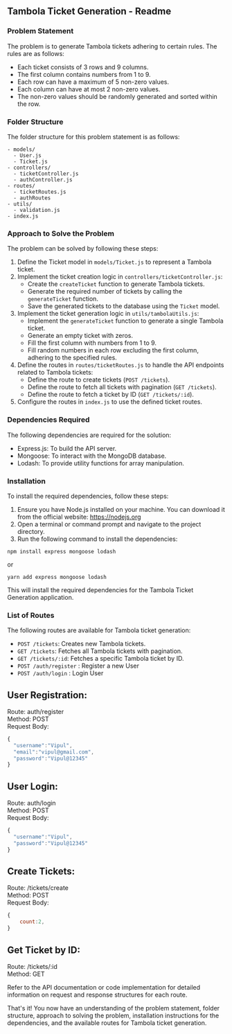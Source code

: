 ## Tambola Ticket Generation - Readme

### Problem Statement

The problem is to generate Tambola tickets adhering to certain rules. The rules are as follows:

- Each ticket consists of 3 rows and 9 columns.
- The first column contains numbers from 1 to 9.
- Each row can have a maximum of 5 non-zero values.
- Each column can have at most 2 non-zero values.
- The non-zero values should be randomly generated and sorted within the row.

### Folder Structure

The folder structure for this problem statement is as follows:

```
- models/
  - User.js
  - Ticket.js
- controllers/
  - ticketController.js
  - authController.js
- routes/
  - ticketRoutes.js
  - authRoutes
- utils/
  - validation.js
- index.js
```

### Approach to Solve the Problem

The problem can be solved by following these steps:

1. Define the Ticket model in `models/Ticket.js` to represent a Tambola ticket.
2. Implement the ticket creation logic in `controllers/ticketController.js`:
   - Create the `createTicket` function to generate Tambola tickets.
   - Generate the required number of tickets by calling the `generateTicket` function.
   - Save the generated tickets to the database using the `Ticket` model.
3. Implement the ticket generation logic in `utils/tambolaUtils.js`:
   - Implement the `generateTicket` function to generate a single Tambola ticket.
   - Generate an empty ticket with zeros.
   - Fill the first column with numbers from 1 to 9.
   - Fill random numbers in each row excluding the first column, adhering to the specified rules.
4. Define the routes in `routes/ticketRoutes.js` to handle the API endpoints related to Tambola tickets:
   - Define the route to create tickets (`POST /tickets`).
   - Define the route to fetch all tickets with pagination (`GET /tickets`).
   - Define the route to fetch a ticket by ID (`GET /tickets/:id`).
5. Configure the routes in `index.js` to use the defined ticket routes.

### Dependencies Required

The following dependencies are required for the solution:

- Express.js: To build the API server.
- Mongoose: To interact with the MongoDB database.
- Lodash: To provide utility functions for array manipulation.

### Installation

To install the required dependencies, follow these steps:

1. Ensure you have Node.js installed on your machine. You can download it from the official website: https://nodejs.org
2. Open a terminal or command prompt and navigate to the project directory.
3. Run the following command to install the dependencies:

```
npm install express mongoose lodash
```

or

```
yarn add express mongoose lodash
```

This will install the required dependencies for the Tambola Ticket Generation application.

### List of Routes

The following routes are available for Tambola ticket generation:

- `POST /tickets`: Creates new Tambola tickets.
- `GET /tickets`: Fetches all Tambola tickets with pagination.
- `GET /tickets/:id`: Fetches a specific Tambola ticket by ID.
- `POST /auth/register` : Register a new User
- `POST /auth/login` : Login User

## User Registration:

Route: auth/register</br>
Method: POST</br>
Request Body:</br>
```Javascript
{
  "username":"Vipul",
  "email":"vipul@gmail.com",
  "password":"Vipul@12345"
}
```

## User Login:

Route: auth/login</br>
Method: POST</br>
Request Body:</br>
```Javascript
{
  "username":"Vipul",
  "password":"Vipul@12345"
}
```

## Create Tickets:

Route: /tickets/create </br>
Method: POST </br>
Request Body:</br>
```Javascript
{
    count:2,
}
```

## Get Ticket by ID:

Route: /tickets/:id</br>
Method: GET</br>


Refer to the API documentation or code implementation for detailed information on request and response structures for each route.

That's it! You now have an understanding of the problem statement, folder structure, approach to solving the problem, installation instructions for the dependencies, and the available routes for Tambola ticket generation.